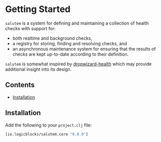 # Getting Started

`salutem` is a system for defining and maintaining a collection of 
health checks with support for:
* both realtime and background checks,
* a registry for storing, finding and resolving checks, and
* an asynchronous maintenance system for ensuring that the results of checks
  are kept up-to-date according to their definition.

`salutem` is somewhat inspired by 
[dropwizard-health](https://github.com/dropwizard/dropwizard-health) which may 
provide additional insight into its design.

## Contents

- [Installation](#installation)

## Installation

Add the following to your `project.clj` file:

```clojure
[io.logicblocks/salutem.core "0.0.0"]
```
